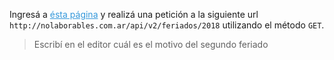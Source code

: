 Ingresá a <a style="color:#3498DB !important" title="" href="http://hurl.eu" target="_blank" data-original-title="">ésta página</a> y realizá una petición a la siguiente url `http://nolaborables.com.ar/api/v2/feriados/2018` utilizando el método `GET`.


> Escribí en el editor cuál es el motivo del segundo feriado
